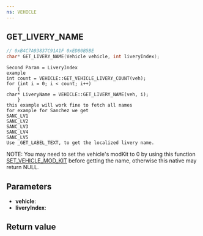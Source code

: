 ```yaml
---
ns: VEHICLE
---
```

## GET_LIVERY_NAME

```c
// 0xB4C7A93837C91A1F 0xED80B5BE
char* GET_LIVERY_NAME(Vehicle vehicle, int liveryIndex);
```

```
Second Param = LiveryIndex  
example   
int count = VEHICLE::GET_VEHICLE_LIVERY_COUNT(veh);  
for (int i = 0; i < count; i++)    
	{  
char* LiveryName = VEHICLE::GET_LIVERY_NAME(veh, i);  
	}  
this example will work fine to fetch all names   
for example for Sanchez we get   
SANC_LV1  
SANC_LV2  
SANC_LV3  
SANC_LV4  
SANC_LV5  
Use _GET_LABEL_TEXT, to get the localized livery name.  
```

NOTE: You may need to set the vehicle's modKit to 0 by using this function [SET_VEHICLE_MOD_KIT](#_0x1F2AA07F00B3217A) before getting the name, otherwise this native may return NULL.

## Parameters
* **vehicle**: 
* **liveryIndex**: 

## Return value
